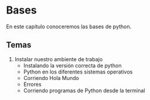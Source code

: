 # Bases

En este capítulo conoceremos las bases de python.

## Temas

1. Instalar nuestro ambiente de trabajo
    * Instalando la versión correcta de python
    * Python en los diferentes sistemas operativos
    * Corriendo Hola Mundo
    * Errores
    * Corriendo programas de Python desde la terminal
